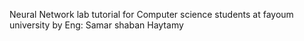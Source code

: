 Neural Network lab tutorial for Computer science students at fayoum university
by Eng: Samar shaban Haytamy
